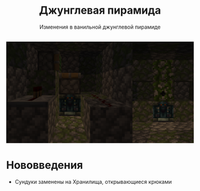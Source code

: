 <div align="center">

<h1> Джунглевая пирамида </h1>
Изменения в ванильной джунглевой пирамиде<br><br>

![image](https://github.com/Slarof/Custom_Structures/blob/main/files/structures/jungle_pyramid.png)
</div>

# Нововведения
- Сундуки заменены на Хранилища, открывающиеся крюками
